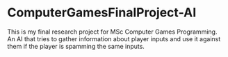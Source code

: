 # ComputerGamesFinalProject-AI
This is my final research project for MSc Computer Games Programming. An AI that tries to gather information about player inputs and use it against them if the player is spamming the same inputs.
